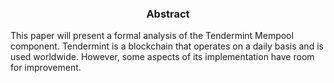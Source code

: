 <div align='center'> 
	<h3>Abstract</h3>
</div>

This paper will present a formal analysis of the Tendermint Mempool component. Tendermint is a blockchain that operates on a daily basis and is used worldwide. However, some aspects of its implementation have room for improvement.

<!--stackedit_data:
eyJoaXN0b3J5IjpbMTc3MjMxOTc5NSw0ODEzMTk1OTcsNzI1Mj
UwNDU5LC0xMDM4NzczMjM3LC0xMzk2MzQxOTQsMTY5OTM0OTQ4
Ml19
-->